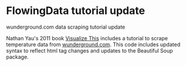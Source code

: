 # FlowingData tutorial update
wunderground.com data scraping tutorial update

Nathan Yau's 2011 book [Visualize This](http://www.amazon.com/Visualize-This-FlowingData-Visualization-Statistics/dp/0470944889) includes a tutorial to scrape temperature data from [wunderground.com](http://www.wunderground.com). This code includes updated syntax to reflect html tag changes and updates to the Beautiful Soup package. 
